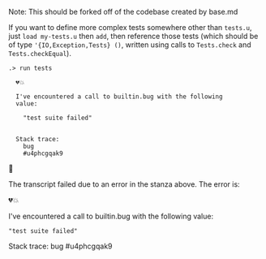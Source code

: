 
Note: This should be forked off of the codebase created by base.md

If you want to define more complex tests somewhere other than `tests.u`, just `load my-tests.u` then `add`,
then reference those tests (which should be of type `'{IO,Exception,Tests} ()`, written using calls
to `Tests.check` and `Tests.checkEqual`).

```ucm
.> run tests

  💔💥
  
  I've encountered a call to builtin.bug with the following
  value:
  
    "test suite failed"
  
  
  Stack trace:
    bug
    #u4phcgqak9

```



🛑

The transcript failed due to an error in the stanza above. The error is:


  💔💥
  
  I've encountered a call to builtin.bug with the following
  value:
  
    "test suite failed"
  
  
  Stack trace:
    bug
    #u4phcgqak9

